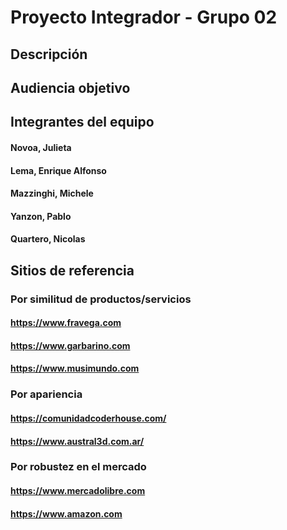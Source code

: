 # Proyecto Integrador - Grupo 02

## Descripción

## Audiencia objetivo

## Integrantes del equipo

#### Novoa, Julieta
#### Lema, Enrique Alfonso
#### Mazzinghi, Michele
#### Yanzon, Pablo
#### Quartero, Nicolas

## Sitios de referencia

### Por similitud de productos/servicios

#### https://www.fravega.com
#### https://www.garbarino.com
#### https://www.musimundo.com

### Por apariencia

#### https://comunidadcoderhouse.com/
#### https://www.austral3d.com.ar/

### Por robustez en el mercado
#### https://www.mercadolibre.com
#### https://www.amazon.com
